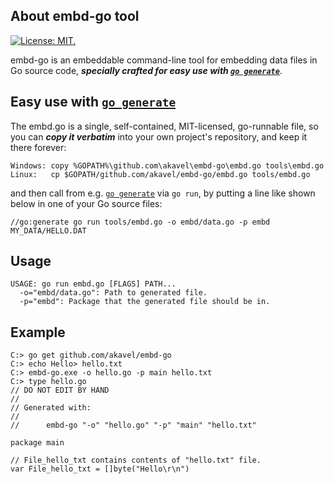 ## About embd-go tool

[![License: MIT.](https://img.shields.io/badge/license-MIT-orange.svg)](http://choosealicense.com/licenses/mit/)

embd-go is an embeddable command-line tool for embedding data files in Go source code, ***specially crafted for easy use with [`go generate`](http://blog.golang.org/generate)***.

## Easy use with [`go generate`](http://blog.golang.org/generate)

The embd.go is a single, self-contained, MIT-licensed, go-runnable file, so you can ***copy it verbatim*** into your own project's repository, and keep it there forever:

    Windows: copy %GOPATH%\github.com\akavel\embd-go\embd.go tools\embd.go
    Linux:   cp $GOPATH/github.com/akavel/embd-go/embd.go tools/embd.go
    
and then call from e.g. [`go generate`](http://blog.golang.org/generate) via `go run`, by putting a line like shown below in one of your Go source files:

    //go:generate go run tools/embd.go -o embd/data.go -p embd MY_DATA/HELLO.DAT


## Usage

```
USAGE: go run embd.go [FLAGS] PATH...
  -o="embd/data.go": Path to generated file.
  -p="embd": Package that the generated file should be in.
```

## Example

```
C:> go get github.com/akavel/embd-go
C:> echo Hello> hello.txt
C:> embd-go.exe -o hello.go -p main hello.txt
C:> type hello.go
// DO NOT EDIT BY HAND
//
// Generated with:
//
//      embd-go "-o" "hello.go" "-p" "main" "hello.txt"

package main

// File_hello_txt contains contents of "hello.txt" file.
var File_hello_txt = []byte("Hello\r\n")
```

